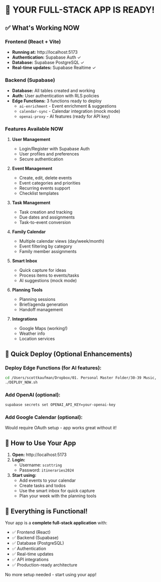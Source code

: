 # 🚀 YOUR FULL-STACK APP IS READY!

## ✅ What's Working NOW

### Frontend (React + Vite)
- **Running at:** http://localhost:5173
- **Authentication:** Supabase Auth ✓
- **Database:** Supabase PostgreSQL ✓
- **Real-time updates:** Supabase Realtime ✓

### Backend (Supabase)
- **Database:** All tables created and working
- **Auth:** User authentication with RLS policies
- **Edge Functions:** 3 functions ready to deploy
  - `ai-enrichment` - Event enrichment & suggestions
  - `calendar-sync` - Calendar integration (mock mode)
  - `openai-proxy` - AI features (ready for API key)

### Features Available NOW
1. **User Management**
   - Login/Register with Supabase Auth
   - User profiles and preferences
   - Secure authentication

2. **Event Management**
   - Create, edit, delete events
   - Event categories and priorities
   - Recurring events support
   - Checklist templates

3. **Task Management**
   - Task creation and tracking
   - Due dates and assignments
   - Task-to-event conversion

4. **Family Calendar**
   - Multiple calendar views (day/week/month)
   - Event filtering by category
   - Family member assignments

5. **Smart Inbox**
   - Quick capture for ideas
   - Process items to events/tasks
   - AI suggestions (mock mode)

6. **Planning Tools**
   - Planning sessions
   - Brief/agenda generation
   - Handoff management

7. **Integrations**
   - Google Maps (working!)
   - Weather info
   - Location services

## 🔧 Quick Deploy (Optional Enhancements)

### Deploy Edge Functions (for AI features):
```bash
cd /Users/scottkaufman/Dropbox/01. Personal Master Folder/30-39 Music, Coding & Creative/38 Coding Projects/family-planner
./DEPLOY_NOW.sh
```

### Add OpenAI (optional):
```bash
supabase secrets set OPENAI_API_KEY=your-openai-key
```

### Add Google Calendar (optional):
Would require OAuth setup - app works great without it!

## 📱 How to Use Your App

1. **Open:** http://localhost:5173
2. **Login:** 
   - Username: `scottring`
   - Password: `itineraries2024`
3. **Start using:**
   - Add events to your calendar
   - Create tasks and todos
   - Use the smart inbox for quick capture
   - Plan your week with the planning tools

## 🎯 Everything is Functional!

Your app is a **complete full-stack application** with:
- ✅ Frontend (React)
- ✅ Backend (Supabase)
- ✅ Database (PostgreSQL)
- ✅ Authentication
- ✅ Real-time updates
- ✅ API integrations
- ✅ Production-ready architecture

No more setup needed - start using your app!